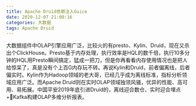 ```yaml
---
title: Apache Druid依赖注入Guice
date: 2020-12-07 21:00:16
categories: 大数据
tags: Apache Druid
---
```


大数据组件中OLAP引擎应用广泛，比较火的有presto、Kylin、Druid，现在又杀出个ClickHouse。Presto基于内存处理，执行效率是HQL的数千倍，执行10多分钟的HQL用Presto瞬间搞定，猛成一把刀，但是你再看看内存使用情况也是把人给惊呆了，真是没有个上百G内存玩不转。再说Kylin和Druid，前者偏离线，后者偏实时。Kylin作为Hadoop领域的老大哥，已经几乎成为离线标准，指标分析领域应用广泛。而Apache Druid则在实时OLAP领域独领风骚，优异的性能、高可用、易拓展。中国平安2019年底引进Druid的，离线迎合数仓、实时迎合埋点+Kafka构建OLAP多维分析报表。

